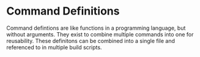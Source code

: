 # Command Definitions

Command defintions are like functions in a programming language, but without arguments.
They exist to combine multiple commands into one for reusability.
These definitons can be combined into a single file and referenced to in multiple build scripts.
